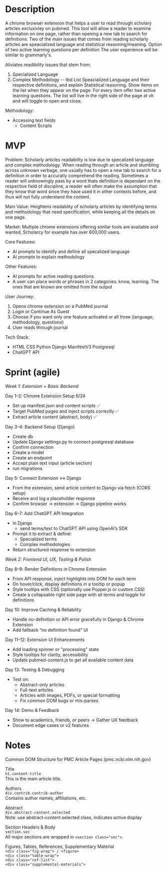 # Description
A chrome browser extension that helps a user to read through scholary articles exclusivley on pubmed. This tool will allow a reader to examine information on one page, rather than opening a new tab to search for definitions. Two of the main issues that comes from reading scholarly articles are speacialized language and statistical reasoning/meaning. Option of two active learning questions per definition The user experience will be similar to grammarly's.

Aliviates readibility issues that stem from:
1. Specialized Language
2. Complex Methodology -- tbd
List Speacialized Language and their respective definitions, and explain Statistical reasoning. Show items on the list when they appear on the page. For every item offer two active learning questions. The list will live in the right side of the page at vh and will toggle to open and close.

Methodology:
- Accessing text fields 
  - Content Scripts 



# MVP 
Problem: Scholarly articles readability is low due to specalized language and complex methodology. When reading through an article and stumbling across unknown verbage, one usually has to open a new tab to search for a definition in order to accuratly comprehend the reading. Sometimes a reader will unknowingly pass by a word thats definition is dependant on the respective field of discipline, a reader will often make the assumption that they know that word since they have used it in other contexts before, and thus will not fully understand the content.

Main Value: Heightens readablity of scholarly articles by identifying terms and methodology that need specification, while keeping all the details on one page. 

Market: Multiple chrome extensions offering similar tools are available and wanted, Scholarcy for example has over 600,000 users.

Core Features:
- AI prompts to identify and define all specalized language
- AI prompts to explain methodology 

Other Features:
- AI prompts for active reading questions
- A user can place words or phrases in 2 categories: know, learning. The ones that are known are omitted from the output

User Journey:
1. Opens chrome extension on a PubMed journal 
2. Login or Continue As Guest
3. Choose if you want only one feature activated or all three (language, methodology, questions)
4. User reads through journal 

Tech Stack:
- HTML CSS Python Django ManifestV3 Postgresql
- ChatGPT API







# Sprint (agile)

*Week 1: Extension + Basic Backend*

Day 1–2: Chrome Extension Setup 6/24
- Set up manifest.json and content scripts ✅ 
- Target PubMed pages and inject scripts correctly ✅ 
- Extract article content (abstract, body) ✅ 

Day 3–4: Backend Setup (Django)
- Create db
- Update Django settings.py to connect postgresql database
- Confirm connection
- Create a model
- Create an endpoint
- Accept plain text input (article section)
- run migrations

Day 5: Connect Extension ↔ Django
- From the extension, send article content to Django via fetch (CORS setup)
- Receive and log a placeholder response
- Confirm browser → extension → Django pipeline works

Day 6–7: Add ChatGPT API Integration
- In Django 
  - send terms/text to ChatGPT API using OpenAI’s SDK
- Prompt it to extract & define:
  - Specialized terms
  - Complex methodologies
-  Return structured response to extension




*Week 2: Frontend UI, UX, Testing & Polish*

Day 8–9: Render Definitions in Chrome Extension
- From API response, inject highlights into DOM for each term
- On hover/click, display definitions in a tooltip or popup
- Style tooltips with CSS (optionally use Popper.js or custom CSS)
- Create a collapsable right side page with all terms and toggle for definitions  

Day 10: Improve Caching & Reliability
- Handle no-definition or API error gracefully in Django & Chrome Extension
- Add fallback “no definition found” UI

Day 11–12: Extension UI Enhancements
- Add loading spinner or "processing" state
- Style tooltips for clarity, accessibility
- Update pubmed-content.js to get all available content data 

Day 13: Testing & Debugging
- Test on:
  - Abstract-only articles
  - Full-text articles
  - Articles with images, PDFs, or special formatting
  - Fix common DOM bugs or mis-parses

Day 14: Demo & Feedback
- Show to academics, friends, or peers -> Gather UX feedback
- Document edge cases or v2 features 



# Notes
Common DOM Structure for PMC Article Pages (pmc.ncbi.nlm.nih.gov)

Title <br>
`h1.content-title`<br>
This is the main article title. <br>

Authors <br>
`div.contrib.contrib-author`<br>
Contains author names, affiliations, etc.<br>

Abstract <br>
`div.abstract-content.selected`<br>
Note: use abstract-content.selected class, indicates active display <br>

Section Headers & Body<br>
`section.sec`<br>
All major sections are wrapped in `<section class="sec">`.<br>

Figures, Tables, References, Supplementary Material<br>
`<div class="fig-wrap"> / <figure>` <br>
`<div class="table-wrap">`<br>
`<div class="ref-list">`<br>
`<div class="supplemental-materials">`<br>